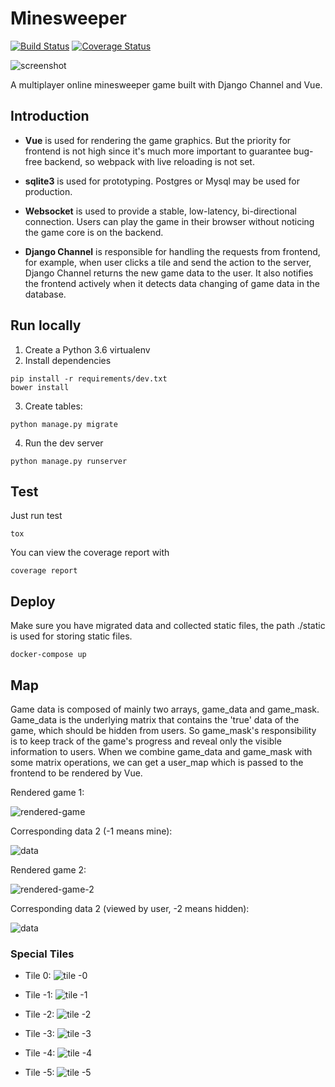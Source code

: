 # Minesweeper
[![Build Status](https://travis-ci.com/d8660091/minesweeper.svg?token=poM8cpAzssr1tR1xqCdN&branch=master)](https://travis-ci.com/d8660091/minesweeper)
[![Coverage Status](https://coveralls.io/repos/github/d8660091/minesweeper/badge.svg?t=RwWiOT)](https://coveralls.io/github/d8660091/minesweeper)

![screenshot][screenshot]

A multiplayer online minesweeper game built with Django Channel and Vue.

## Introduction

* __Vue__ is used for rendering the game graphics. But the priority for frontend is not high since it's much more important to guarantee bug-free backend, so webpack with live reloading is not set.

* __sqlite3__ is used for prototyping. Postgres or Mysql may be used for production.

* __Websocket__ is used to provide a stable, low-latency, bi-directional connection. Users can play the game in their browser without noticing the game core is on the backend. 

* __Django Channel__ is responsible for handling the requests from frontend, for example, when user clicks a tile and send the action to the server, Django Channel returns the new game data to the user. It also notifies the frontend actively when it detects data changing of game data in the database.

## Run locally
1. Create a Python 3.6 virtualenv
2. Install dependencies

```shell
pip install -r requirements/dev.txt
bower install
```

3. Create tables:

``` shell
python manage.py migrate

```

4. Run the dev server

``` shell
python manage.py runserver
```

## Test
Just run test

``` shell
tox
```

You can view the coverage report with

``` shell
coverage report
```

## Deploy
Make sure you have migrated data and collected static files, the path ./static is used for storing static files.

``` shell
docker-compose up
```

## Map

Game data is composed of mainly two arrays, game_data and game_mask. Game_data is the underlying matrix that contains the 'true' data of the game, which should be hidden from users. So game_mask's responsibility is to keep track of the game's progress and reveal only the visible information to users. When we combine game_data and game_mask with some matrix operations, we can get a user_map which is passed to the frontend to be rendered by Vue.

Rendered game 1:

![rendered-game][example-game]

Corresponding data 2 (-1 means mine):

![data][example-data]

Rendered game 2:

![rendered-game-2][example-game-2]

Corresponding data 2 (viewed by user, -2 means hidden):

![data][example-data-2]

### Special Tiles
* Tile 0:
![tile -0][tile-0]

* Tile -1:
![tile -1][tile-1]

* Tile -2:
![tile -2][tile-2]

* Tile -3:
![tile -3][tile-3]

* Tile -4:
![tile -4][tile-4]

* Tile -5:
![tile -5][tile-5]

[screenshot]: http://imgur.com/a4noUAr.png
[example-game]: http://i.imgur.com/7Lj4oZC.png
[example-data]: http://imgur.com/1aY4eXw.png
[example-game-2]: http://imgur.com/JNVKCjA.png
[example-data-2]: http://imgur.com/XhEpOhD.png
[tile-0]: http://i.imgur.com/hlaMAdW.png
[tile-1]: http://i.imgur.com/9OPaqwj.png
[tile-2]: http://i.imgur.com/lQiLk0f.png
[tile-3]: http://i.imgur.com/8k9qw3a.png
[tile-4]: http://i.imgur.com/uldNo1D.png
[tile-5]: http://i.imgur.com/fIfDipg.png
